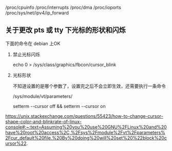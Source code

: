 
/proc/cpuinfo
/proc/interrupts
/proc/dma
/proc/ioports
/proc/sys/net/ipv4/ip_forward



## 关于更改 pts 或 tty 下光标的形状和闪烁

下面的命令在 debian 上OK

1. 禁止光标闪烁
    
    echo 0 > /sys/class/graphics/fbcon/cursor_blink


2. 光标形状

    不知道设置的是哪个参数了，设置完之后不会立即生效，还需要执行一条命令

    /sys/module/vt/parameters/    

    setterm --cursor off  &&  setterm --cursor on

https://unix.stackexchange.com/questions/55423/how-to-change-cursor-shape-color-and-blinkrate-of-linux-console#:~:text=Assuming%20you%20use%20GNU%2FLinux%20and%20have%20root%20access%2C,%2Fsys%2Fmodule%2Fvt%2Fparameters%2Fcur_default%20file.%20By%20doing%20will%20set%20%22block%20cursor%22.

